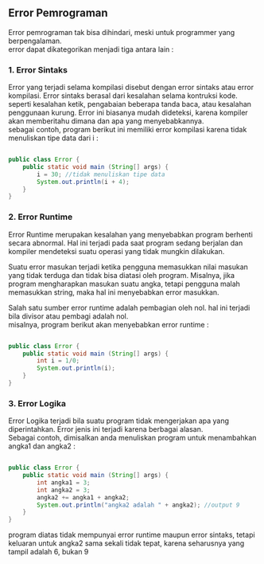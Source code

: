 ## Error Pemrograman

Error pemrograman tak bisa dihindari, meski untuk programmer yang berpengalaman. 
<br>error dapat dikategorikan menjadi tiga antara lain :

### 1. Error Sintaks

Error yang terjadi selama kompilasi disebut dengan error sintaks atau error kompilasi. Error sintaks berasal dari kesalahan selama kontruksi kode.
seperti kesalahan ketik, pengabaian beberapa tanda baca, atau kesalahan penggunaan kurung.
Error ini biasanya mudah dideteksi, karena kompiler akan memberitahu dimana dan apa yang menyebabkannya.
<br>
sebagai contoh, program berikut ini memiliki error kompilasi karena tidak menuliskan tipe data dari i :

```java

public class Error {
    public static void main (String[] args) {
        i = 30; //tidak menuliskan tipe data
        System.out.println(i + 4);
    }
}

```

### 2. Error Runtime

Error Runtime merupakan kesalahan yang menyebabkan program berhenti secara abnormal.
Hal ini terjadi pada saat program sedang berjalan dan kompiler mendeteksi suatu operasi yang tidak mungkin dilakukan.

Suatu error masukan terjadi ketika pengguna memasukkan nilai masukan yang tidak terduga dan tidak bisa diatasi oleh program.
Misalnya, jika program mengharapkan masukan suatu angka, tetapi pengguna malah memasukkan string, maka hal ini menyebabkan error masukkan.

Salah satu sumber error runtime adalah pembagian oleh nol.
hal ini terjadi bila divisor atau pembagi adalah nol. 
<br>
misalnya, program berikut akan menyebabkan error runtime :

```java

public class Error {
    public static void main (String[] args) {
        int i = 1/0;
        System.out.println(i);
    }
}

```

### 3. Error Logika

Error Logika terjadi bila suatu program tidak mengerjakan apa yang diperintahkan.
Error jenis ini terjadi karena berbagai alasan.
<br>
Sebagai contoh, dimisalkan anda menuliskan program untuk menambahkan angka1 dan angka2 :

```java

public class Error {
    public static void main (String[] args) {
        int angka1 = 3;
        int angka2 = 3;
        angka2 += angka1 + angka2;
        System.out.println("angka2 adalah " + angka2); //output 9
    }
}

```

program diatas tidak mempunyai error runtime maupun error sintaks, tetapi keluaran untuk angka2 sama sekali tidak tepat, karena seharusnya yang tampil adalah 6, bukan 9
